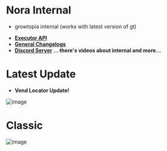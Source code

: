 # Nora Internal
- growtopia internal (works with latest version of gt)
* **[Executor API](api/readme.md)**
* **[General Changelogs](changelogs.md)**
* **[Discord Server](https://discord.gg/7zeRmJ38R8) ... there's videos about internal and more...**

# Latest Update
- **Vend Locator Update!**

![image](https://github.com/user-attachments/assets/e5cd4c78-e030-4532-92fc-077c12964c95)


# Classic

![image](https://github.com/user-attachments/assets/f37b287c-8d10-48f5-a32d-04d38617b6cb)
